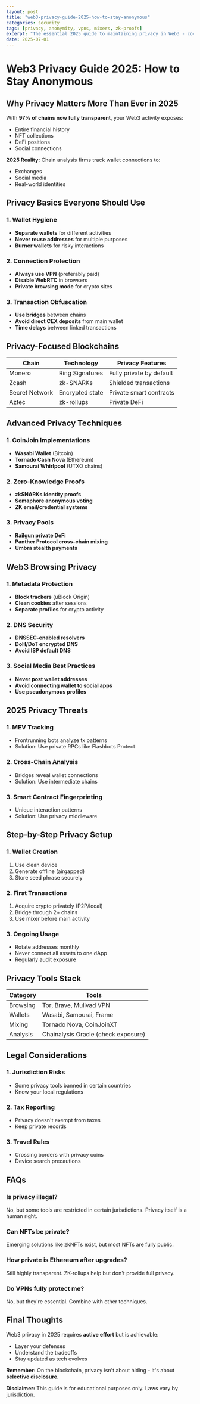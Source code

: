 ```yaml
---
layout: post
title: "web3-privacy-guide-2025-how-to-stay-anonymous"
categories: security
tags: [privacy, anonymity, vpns, mixers, zk-proofs]
excerpt: "The essential 2025 guide to maintaining privacy in Web3 - covering wallets, transactions, browsing, and advanced anonymity techniques."
date: 2025-07-01
---
```


# Web3 Privacy Guide 2025: How to Stay Anonymous

## Why Privacy Matters More Than Ever in 2025

With ​**97% of chains now fully transparent**, your Web3 activity exposes:

- Entire financial history
- NFT collections
- DeFi positions
- Social connections

**2025 Reality:** Chain analysis firms track wallet connections to:
- Exchanges
- Social media
- Real-world identities

## Privacy Basics Everyone Should Use

### 1. Wallet Hygiene
- ​**Separate wallets** for different activities
- ​**Never reuse addresses** for multiple purposes
- ​**Burner wallets** for risky interactions

### 2. Connection Protection
- ​**Always use VPN** (preferably paid)
- ​**Disable WebRTC** in browsers
- ​**Private browsing mode** for crypto sites

### 3. Transaction Obfuscation
- ​**Use bridges** between chains
- ​**Avoid direct CEX deposits** from main wallet
- ​**Time delays** between linked transactions

## Privacy-Focused Blockchains

| Chain | Technology | Privacy Features |
|-------|------------|------------------|
| Monero | Ring Signatures | Fully private by default |
| Zcash | zk-SNARKs | Shielded transactions |
| Secret Network | Encrypted state | Private smart contracts |
| Aztec | zk-rollups | Private DeFi |

## Advanced Privacy Techniques

### 1. CoinJoin Implementations
- ​**Wasabi Wallet** (Bitcoin)
- ​**Tornado Cash Nova** (Ethereum)
- ​**Samourai Whirlpool** (UTXO chains)

### 2. Zero-Knowledge Proofs
- ​**zkSNARKs identity proofs**
- ​**Semaphore anonymous voting**
- ​**ZK email/credential systems**

### 3. Privacy Pools
- ​**Railgun private DeFi**
- ​**Panther Protocol cross-chain mixing**
- ​**Umbra stealth payments**

## Web3 Browsing Privacy

### 1. Metadata Protection
- ​**Block trackers** (uBlock Origin)
- ​**Clean cookies** after sessions
- ​**Separate profiles** for crypto activity

### 2. DNS Security
- ​**DNSSEC-enabled resolvers**
- ​**DoH/DoT encrypted DNS**
- ​**Avoid ISP default DNS**

### 3. Social Media Best Practices
- ​**Never post wallet addresses**
- ​**Avoid connecting wallet to social apps**
- ​**Use pseudonymous profiles**

## 2025 Privacy Threats

### 1. MEV Tracking
- Frontrunning bots analyze tx patterns
- Solution: Use private RPCs like Flashbots Protect

### 2. Cross-Chain Analysis
- Bridges reveal wallet connections
- Solution: Use intermediate chains

### 3. Smart Contract Fingerprinting
- Unique interaction patterns
- Solution: Use privacy middleware

## Step-by-Step Privacy Setup

### 1. Wallet Creation
1. Use clean device
2. Generate offline (airgapped)
3. Store seed phrase securely

### 2. First Transactions
1. Acquire crypto privately (P2P/local)
2. Bridge through 2+ chains
3. Use mixer before main activity

### 3. Ongoing Usage
- Rotate addresses monthly
- Never connect all assets to one dApp
- Regularly audit exposure

## Privacy Tools Stack

| Category | Tools |
|----------|-------|
| Browsing | Tor, Brave, Mullvad VPN |
| Wallets | Wasabi, Samourai, Frame |
| Mixing | Tornado Nova, CoinJoinXT |
| Analysis | Chainalysis Oracle (check exposure) |

## Legal Considerations

### 1. Jurisdiction Risks
- Some privacy tools banned in certain countries
- Know your local regulations

### 2. Tax Reporting
- Privacy doesn't exempt from taxes
- Keep private records

### 3. Travel Rules
- Crossing borders with privacy coins
- Device search precautions

## FAQs

### Is privacy illegal?
No, but some tools are restricted in certain jurisdictions. Privacy itself is a human right.

### Can NFTs be private?
Emerging solutions like zkNFTs exist, but most NFTs are fully public.

### How private is Ethereum after upgrades?
Still highly transparent. ZK-rollups help but don't provide full privacy.

### Do VPNs fully protect me?
No, but they're essential. Combine with other techniques.

## Final Thoughts

Web3 privacy in 2025 requires ​**active effort** but is achievable:

- Layer your defenses
- Understand the tradeoffs
- Stay updated as tech evolves

**Remember:** On the blockchain, privacy isn't about hiding - it's about ​**selective disclosure**.

**Disclaimer:** This guide is for educational purposes only. Laws vary by jurisdiction.
